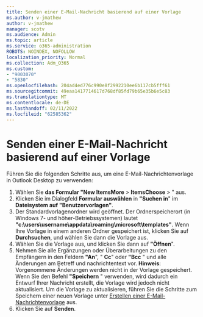 ```yaml
---
title: Senden einer E-Mail-Nachricht basierend auf einer Vorlage
ms.author: v-jmathew
author: v-jmathew
manager: scotv
ms.audience: Admin
ms.topic: article
ms.service: o365-administration
ROBOTS: NOINDEX, NOFOLLOW
localization_priority: Normal
ms.collection: Adm_O365
ms.custom:
- "9003070"
- "5830"
ms.openlocfilehash: 204ad4ed776c990e8f2992210ee6b117cb5fff61
ms.sourcegitcommit: 49eaa1417714617d768df85fd79b65e35b6e5c83
ms.translationtype: MT
ms.contentlocale: de-DE
ms.lasthandoff: 02/11/2022
ms.locfileid: "62585362"
---
```

# <a name="send-an-email-message-based-on-a-template"></a>Senden einer E-Mail-Nachricht basierend auf einer Vorlage

Führen Sie die folgenden Schritte aus, um eine E-Mail-Nachrichtenvorlage in Outlook Desktop zu verwenden:

1. Wählen Sie **das Formular "New ItemsMore** >  **ItemsChoose** > " aus.
2. Klicken Sie im Dialogfeld **Formular auswählen** in **"Suchen in**" im **Dateisystem auf "Benutzervorlagen"**.
3. Der Standardvorlagenordner wird geöffnet. Der Ordnerspeicherort (in Windows 7- und höher-Betriebssystemen) lautet **"c:\users\username\appdata\roaming\microsoft\templates"**. Wenn Ihre Vorlage in einem anderen Ordner gespeichert ist, klicken Sie auf **Durchsuchen**, und wählen Sie dann die Vorlage aus.
4. Wählen Sie die Vorlage aus, und klicken Sie dann auf **"Öffnen**".
5. Nehmen Sie alle Ergänzungen oder Überarbeitungen zu den Empfängern in den Feldern **"An**", " **Cc**" oder **"Bcc** " und alle Änderungen am Betreff und nachrichtentext vor.
    **Hinweis**: Vorgenommene Änderungen werden nicht in der Vorlage gespeichert. Wenn Sie den Befehl **"Speichern** " verwenden, wird dadurch ein Entwurf Ihrer Nachricht erstellt, die Vorlage wird jedoch nicht aktualisiert. Um die Vorlage zu aktualisieren, führen Sie die Schritte zum Speichern einer neuen Vorlage unter [Erstellen einer E-Mail-Nachrichtenvorlage](https://support.microsoft.com/office/create-an-email-message-template-43ec7142-4dd0-4351-8727-bd0977b6b2d1) aus.
6. Klicken Sie auf **Senden**.
